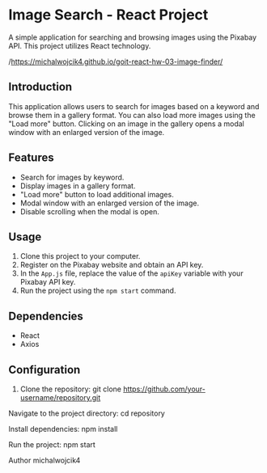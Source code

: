 # Image Search - React Project

A simple application for searching and browsing images using the Pixabay API. This project utilizes React technology.

/https://michalwojcik4.github.io/goit-react-hw-03-image-finder/

## Introduction

This application allows users to search for images based on a keyword and browse them in a gallery format. You can also load more images using the "Load more" button. Clicking on an image in the gallery opens a modal window with an enlarged version of the image.

## Features

- Search for images by keyword.
- Display images in a gallery format.
- "Load more" button to load additional images.
- Modal window with an enlarged version of the image.
- Disable scrolling when the modal is open.

## Usage

1. Clone this project to your computer.
2. Register on the Pixabay website and obtain an API key.
3. In the `App.js` file, replace the value of the `apiKey` variable with your Pixabay API key.
4. Run the project using the `npm start` command.

## Dependencies

- React
- Axios

## Configuration

1. Clone the repository:
git clone https://github.com/your-username/repository.git

Navigate to the project directory:
cd repository

Install dependencies:
npm install

Run the project:
npm start

Author
michalwojcik4